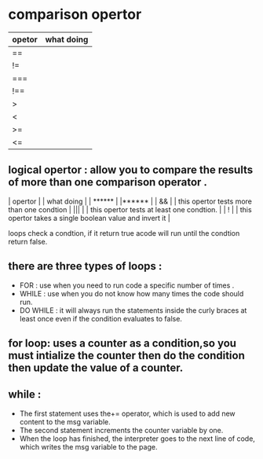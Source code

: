 # comparison opertor
|opetor|what doing |
|------ |-------------------------------------------------------------------------                     |
| == | |  compares two values(numbers,strings,boolean) to see if they are the same                     |
| != | | compares two values (numbers,strings,boolean) to see if they are not the same                 |
| === | |  compares two values to check that both the data type and value are the same                 |
| !== | | compares two values to check that both the data type and value are not the same              |
| > | | this operator checks if the number on the left is greater than the number on the right         |
| < | |  this operator checks if the number on the left is less than the number on the right           |
| >= | | this operator checks if the number onthe left is greater than or equal the number onthe right |
| <= | | this operator checks if the nymber on the left is less than or equal the number on the right  |


## logical opertor : allow you to compare the results of more than one comparison operator .
| opertor | | what doing |
| ****** | |****** |
| && | | this opertor tests more than one condtion |
||| | | this opertor tests at least one condtion. |
| ! | |  this opertor takes a single boolean value and invert it |

loops check a condtion, if it return true acode will run until the condtion return false.
 
 ## there are three types of loops :
- FOR : use when you need to run code a specific number of times .
- WHILE : use when you do not know how many times the code should run.
- DO WHILE : it will always run the statements inside the curly braces at least once even if  the condition evaluates to false.

## for loop: uses a counter as a condition,so you must intialize the counter then do the condition then update the value of a counter.

## while :
- The first statement uses the+= operator, which is used to add new content to the msg variable. 
- The second statement increments the counter variable by one.
- When the loop has finished, the interpreter goes to the next line of code, which writes the msg variable to the page. 

